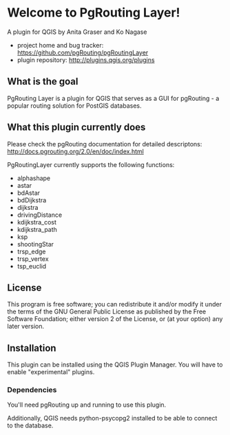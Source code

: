 # Welcome to PgRouting Layer!

A plugin for QGIS by Anita Graser and Ko Nagase

* project home and bug tracker: https://github.com/pgRouting/pgRoutingLayer
* plugin repository: http://plugins.qgis.org/plugins


## What is the goal

PgRouting Layer is a plugin for QGIS that serves as a GUI for pgRouting - a popular routing solution for PostGIS databases.

## What this plugin currently does

Please check the pgRouting documentation for detailed descriptons: http://docs.pgrouting.org/2.0/en/doc/index.html

PgRoutingLayer currently supports the following functions:

* alphashape
* astar
* bdAstar
* bdDijkstra
* dijkstra
* drivingDistance
* kdijkstra_cost
* kdijkstra_path
* ksp
* shootingStar
* trsp_edge
* trsp_vertex
* tsp_euclid

## License

This program is free software; you can redistribute it and/or modify
it under the terms of the GNU General Public License as published by
the Free Software Foundation; either version 2 of the License, or
(at your option) any later version.

## Installation

This plugin can be installed using the QGIS Plugin Manager. You will have to enable "experimental" plugins.

### Dependencies

You'll need pgRouting up and running to use this plugin.

Additionally, QGIS needs python-psycopg2 installed to be able to connect to the database.
